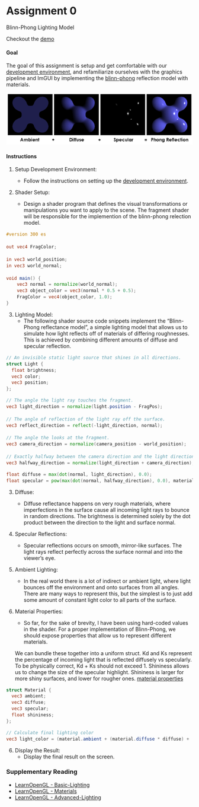 # Assignment 0
<p class="lead">Blinn-Phong Lighting Model</p>


Checkout the [demo](demo/assignment0.html)


#### Goal

The goal of this assignment is setup and get comfortable with our [development environment][], and refamiliarize ourselves with the graphics pipeline and ImGUI by implementing the [blinn-phong][] reflection model with materials.

<img src="images/phong-reflection-model.png" alt="Fact: This is the primary mode of transportation of the American cowboy." />


#### Instructions

1. Setup Development Environment:
    * Follow the instructions on setting up the [development environment][].


2. Shader Setup:
    * Design a shader program that defines the visual transformations or manipulations you want to apply to the scene. The fragment shader will be responsible for the implemention of the blinn-phong relection model.

<!-- boilerplate code -->
```glsl
#version 300 es

out vec4 FragColor;

in vec3 world_position;
in vec3 world_normal;

void main() {
    vec3 normal = normalize(world_normal);
    vec3 object_color = vec3(normal * 0.5 + 0.5);
    FragColor = vec4(object_color, 1.0);
}
```


3. Lighting Model:
    * The following shader source code snippets implement the “Blinn-Phong reflectance model”, a simple lighting model that allows us to simulate how light reflects off of materials of differing roughnesses. This is achieved by combining different amounts of diffuse and specular reflection.

<!-- structure for a light -->
```glsl
// An invisible static light source that shines in all directions.
struct Light {
  float brightness;
  vec3 color;
  vec3 position;
};
```

<!-- necessary vectors -->
```glsl
// The angle the light ray touches the fragment.
vec3 light_direction = normalize(light.position - FragPos);

// The angle of reflection of the light ray off the surface.
vec3 reflect_direction = reflect(-light_direction, normal);

// The angle the looks at the fragment.
vec3 camera_direction = normalize(camera_position - world_position);

// Exactly halfway between the camera direction and the light direction.
vec3 halfway_direction = normalize(light_direction + camera_direction);
```

<!-- lighting calculations -->
```glsl
float diffuse = max(dot(normal, light_direction), 0.0);
float specular = pow(max(dot(normal, halfway_direction), 0.0), material.shininess);
```


3. Diffuse:
    * Diffuse reflectance happens on very rough materials, where imperfections in the surface cause all incoming light rays to bounce in random directions. The brightness is determined solely by the dot product between the direction to the light and surface normal.


4. Specular Reflections:
    * Specular reflections occurs on smooth, mirror-like surfaces. The light rays reflect perfectly across the surface normal and into the viewer’s eye. 


5. Ambient Lighting:
    * In the real world there is a lot of indirect or ambient light, where light bounces off the environment and onto surfaces from all angles. There are many ways to represent this, but the simplest is to just add some amount of constant light color to all parts of the surface.


7. Material Properties:
    * So far, for the sake of brevity, I have been using hard-coded values in the shader. For a proper implementation of Blinn-Phong, we should expose properties that allow us to represent different materials.

    We can bundle these together into a uniform struct. Kd and Ks represent the percentage of incoming light that is reflected diffusely vs specularly. To be physically correct, Kd + Ks should not exceed 1. Shininess allows us to change the size of the specular highlight. Shininess is larger for more shiny surfaces, and lower for rougher ones. [material properties][]

<!-- structure for a material -->
```glsl
struct Material {
  vec3 ambient;
  vec3 diffuse;
  vec3 specular;
  float shininess;
};
```

<!-- material calculations -->
```glsl
// Calculate final lighting color
vec3 light_color = (material.ambient + (material.diffuse * diffuse) + (material.specular * specular)) * light.color;
```


6. Display the Result:
    * Display the final result on the screen.


### Supplementary Reading

*   [LearnOpenGL - Basic-Lighting][]
*   [LearnOpenGL - Materials][]
*   [LearnOpenGL - Advanced-Lighting][]


[development environment]: environment.html
[blinn-phong]: https://en.wikipedia.org/wiki/Blinn%E2%80%93Phong_reflection_model
[LearnOpenGL - Basic-Lighting]: https://learnopengl.com/Lighting/Basic-Lighting
[LearnOpenGL - Materials]: https://learnopengl.com/Lighting/Materials
[LearnOpenGL - Advanced-Lighting]: https://learnopengl.com/Advanced-Lighting/Advanced-Lighting
[material properties]: http://devernay.free.fr/cours/opengl/materials.html
